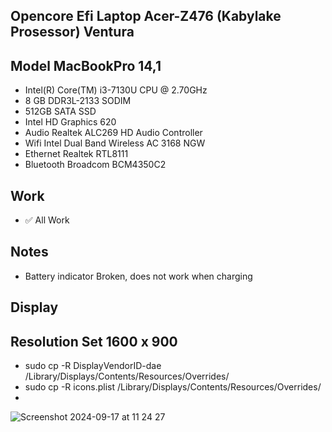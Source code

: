## Opencore Efi Laptop Acer-Z476 (Kabylake Prosessor) Ventura

## Model MacBookPro 14,1
- Intel(R) Core(TM) i3-7130U CPU @ 2.70GHz
- 8 GB DDR3L-2133 SODIM
- 512GB SATA SSD
- Intel HD Graphics 620
- Audio Realtek ALC269 HD Audio Controller
- Wifi Intel Dual Band Wireless AC 3168 NGW
- Ethernet Realtek RTL8111
- Bluetooth Broadcom BCM4350C2
## Work
- ✅ All Work
## Notes
- Battery indicator Broken, does not work when charging
## Display 
## Resolution Set 1600 x 900
- sudo cp -R DisplayVendorID-dae /Library/Displays/Contents/Resources/Overrides/
- sudo cp -R icons.plist /Library/Displays/Contents/Resources/Overrides/
- 
![Screenshot 2024-09-17 at 11 24 27](https://github.com/user-attachments/assets/791ce47b-d4e8-4c84-8809-b1662c78ce26)

